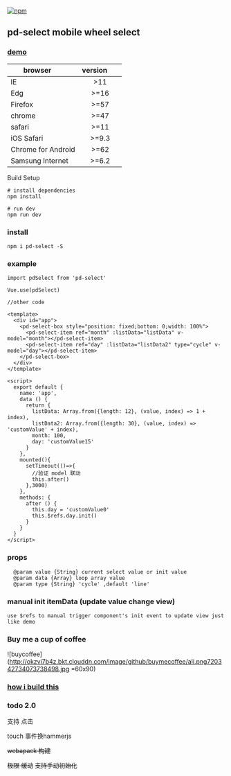 [![npm](https://img.shields.io/npm/v/pd-select.svg)](https://www.npmjs.com/package/pd-select)

## pd-select mobile wheel select 


### [demo](https://www.k186studio.com/demos/iosPicker/)

| browser       | version       |
| ------------- |:-------------:|
| IE            | >11           |
| Edg           | >=16          |
| Firefox       | >=57          |
| chrome        | >=47          |
| safari        | >=11          |
| iOS Safari    | >=9.3         |
| Chrome for Android    | >=62         |
| Samsung Internet    | >=6.2         |


Build Setup

```
# install dependencies
npm install

# run dev
npm run dev

```
### install
```
npm i pd-select -S

```

### example
```
import pdSelect from 'pd-select'

Vue.use(pdSelect)

//other code

<template>
  <div id="app">
    <pd-select-box style="position: fixed;bottom: 0;width: 100%">
      <pd-select-item ref="month" :listData="listData" v-model="month"></pd-select-item>
      <pd-select-item ref="day" :listData="listData2" type="cycle" v-model="day"></pd-select-item>
    </pd-select-box>
  </div>
</template>

<script>
  export default {
    name: 'app',
    data () {
      return {
        listData: Array.from({length: 12}, (value, index) => 1 + index),
        listData2: Array.from({length: 30}, (value, index) => 'customValue' + index),
        month: 100,
        day: 'customValue15'
      }
    },
    mounted(){
      setTimeout(()=>{
        //验证 model 联动
        this.after()
      },3000)
    },
    methods: {
      after () {
        this.day = 'customValue0'
        this.$refs.day.init()
      }
    }
  }
</script>

```


### props
```
  @param value {String} current select value or init value
  @param data {Array} loop array value
  @param type {String} 'cycle' ,default 'line'
```
 
### manual init itemData (update value change view)   

```
use $refs to manual trigger component's init event to update view just like demo
```
### Buy me a cup of coffee

![buycoffee](http://okzvi7b4z.bkt.clouddn.com/image/github/buymecoffee/ali.png720342734073738498.jpg =60x90)

### [how i build this](https://segmentfault.com/a/1190000009276918)


### todo 2.0
支持 点击

touch 事件换hammerjs

~~webapack 构建~~

~~极限 缓动~~
~~支持手动初始化~~


